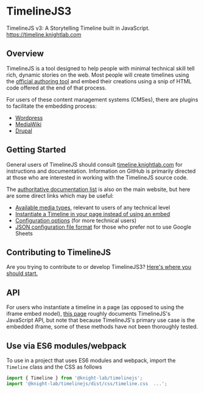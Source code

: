 TimelineJS3
============

TimelineJS v3: A Storytelling Timeline built in JavaScript.  https://timeline.knightlab.com

## Overview

TimelineJS is a tool designed to help people with minimal technical skill tell rich, dynamic stories on the web. Most people will create timelines using the [official authoring tool](http://timeline.knightlab.com/#make) and embed their creations using a snip of HTML code offered at the end of that process. 

For users of these content management systems (CMSes), there are plugins to facilitate the embedding process:

* [Wordpress](https://wordpress.org/plugins/knight-lab-timelinejs/)
* [MediaWiki](https://www.mediawiki.org/wiki/Extension:Modern_Timeline)
* [Drupal](https://www.drupal.org/docs/8/modules/views-timelinejs)


## Getting Started

General users of TimelineJS should consult [timeline.knightlab.com](https://timeline.knightlab.com) for instructions and documentation. Information on GitHub is primarily directed at those who are interested in working with the TimelineJS source code.

The [authoritative documentation list](https://timeline.knightlab.com/docs/) is also on the main website, but here are some direct links which may be useful:

* [Available media types](https://timeline.knightlab.com/docs/media-types.html), relevant to users of any technical level
* [Instantiate a Timeline in your page instead of using an embed](https://timeline.knightlab.com/docs/instantiate-a-timeline.html)
* [Configuration options](https://timeline.knightlab.com/docs/options.html) (for more technical users)
* [JSON configuration file format](https://timeline.knightlab.com/docs/json-format.html) for those who prefer not to use Google Sheets

## Contributing to TimelineJS
Are you trying to contribute to or develop TimelineJS3? [Here's where you should start.](https://github.com/NUKnightLab/TimelineJS3/blob/master/CONTRIBUTING.md)

## API

For users who instantiate a timeline in a page (as opposed to using the iframe embed model), [this page](https://github.com/NUKnightLab/TimelineJS3/blob/master/API.md) roughly documents TimelineJS's JavaScript API, but note that because TimelineJS's primary use case is the embedded iframe, some of these methods have not been thoroughly tested.

## Use via ES6 modules/webpack

To use in a project that uses ES6 modules and webpack, import the `Timeline` class and the CSS as follows

```js
import { Timeline } from '@knight-lab/timelinejs';
import '@knight-lab/timelinejs/dist/css/timeline.css  ...';
```
